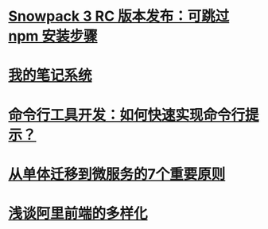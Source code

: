 # [Snowpack 3 RC 版本发布：可跳过 npm 安装步骤](https://mp.weixin.qq.com/s/ZW-8aO875aZQqzoEmibEoA)

# [我的笔记系统](https://mp.weixin.qq.com/s/HJBYFUf8sOs_u-0i2gt5Sg)

# [命令行工具开发：如何快速实现命令行提示？](https://mp.weixin.qq.com/s/4LhcYk9x9qDkPHf-0jBqFA)

# [从单体迁移到微服务的7个重要原则](https://mp.weixin.qq.com/s/waZUuWU1PW_GTezM9ecT0A)

# [浅谈阿里前端的多样化](https://mp.weixin.qq.com/s/_lKx0KvcgEhiBNbedtzHLQ)
